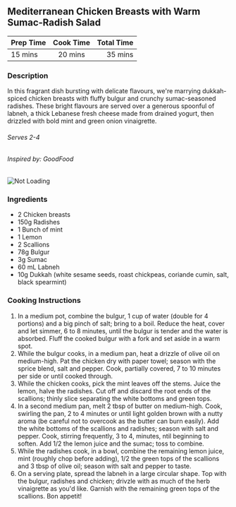 ## Mediterranean Chicken Breasts with Warm Sumac-Radish Salad

| Prep Time  | Cook Time    | Total Time  |
| ---------- |:------------:| -----------:|
| 15 mins    | 20 mins      | 35 mins     |

### Description

In this fragrant dish bursting with delicate flavours, we're marrying dukkah-spiced chicken breasts with fluffy bulgur and crunchy sumac-seasoned radishes. These bright flavours are served over a generous spoonful of labneh, a thick Lebanese fresh cheese made from drained yogurt, then drizzled with bold mint and green onion vinaigrette.

###### Serves 2-4
###### Inspired by: GoodFood

![Not Loading](https://i.imgur.com/vGerdWh.jpg)

### Ingredients

* 2 Chicken breasts                   
* 150g Radishes
* 1 Bunch of mint  
* 1 Lemon          
* 2 Scallions      
* 78g Bulgur
* 3g Sumac
* 60 mL Labneh
* 10g Dukkah (white sesame seeds, roast chickpeas, coriande cumin, salt, black spearmint)


### Cooking Instructions

1. In a medium pot, combine the bulgur, 1 cup of water (double for 4 portions) and a big pinch of salt; bring to a boil. Reduce the heat, cover and let simmer, 6 to 8 minutes, until the bulgur is tender and the water is absorbed. Fluff the cooked bulgur with a fork and set aside in a warm spot.
2. While the bulgur cooks, in a medium pan, heat a drizzle of olive oil on medium-high. Pat the chicken dry with paper towel; season with the sprice blend, salt and pepper. Cook, partially covered, 7 to 10 minutes per side or until cooked through.
3. While the chicken cooks, pick the mint leaves off the stems. Juice the lemon, halve the radishes. Cut off and discard the root ends of the scallions; thinly slice separating the white bottoms and green tops.
4. In a second medium pan, melt 2 tbsp of butter on medium-high. Cook, swirling the pan, 2 to 4 minutes or until light golden brown with a nutty aroma (be careful not to overcook as the butter can burn easily). Add the white bottoms of the scallions and radishes; season with salt and pepper. Cook, stirring frequently, 3 to 4, minutes, ntil beginning to soften. Add 1/2 the lemon juice and the sumac; toss to combine.
5. While the radishes cook, in a bowl, combine the remaining lemon juice, mint (roughly chop before adding), 1/2 the green tops of the scallions and 3 tbsp of olive oil; season with salt and pepper to taste.
6. On a serving plate, spread the labneh in a large circular shape. Top with the bulgur, radishes and chicken; drivzle with as much of the herb vinaigrette as you'd like. Garnish with the remaining green tops of the scallions. Bon appetit!